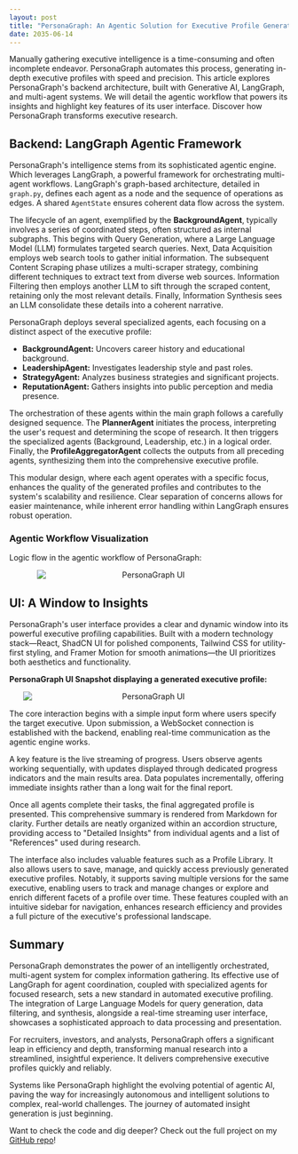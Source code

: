 ```yaml
---
layout: post
title: "PersonaGraph: An Agentic Solution for Executive Profile Generation with Generative AI and Web Search"
date: 2035-06-14
---
```



Manually gathering executive intelligence is a time-consuming and often incomplete endeavor. PersonaGraph automates this process, generating in-depth executive profiles with speed and precision. This article explores PersonaGraph's backend architecture, built with Generative AI, LangGraph, and multi-agent systems. We will detail the agentic workflow that powers its insights and highlight key features of its user interface. Discover how PersonaGraph transforms executive research.

## Backend: LangGraph Agentic Framework

PersonaGraph's intelligence stems from its sophisticated agentic engine. Which leverages LangGraph, a powerful framework for orchestrating multi-agent workflows. LangGraph's graph-based architecture, detailed in `graph.py`, defines each agent as a node and the sequence of operations as edges. A shared `AgentState` ensures coherent data flow across the system.

The lifecycle of an agent, exemplified by the **BackgroundAgent**, typically involves a series of coordinated steps, often structured as internal subgraphs. This begins with Query Generation, where a Large Language Model (LLM) formulates targeted search queries. Next, Data Acquisition employs web search tools to gather initial information. The subsequent Content Scraping phase utilizes a multi-scraper strategy, combining different techniques to extract text from diverse web sources. Information Filtering then employs another LLM to sift through the scraped content, retaining only the most relevant details. Finally, Information Synthesis sees an LLM consolidate these details into a coherent narrative.

PersonaGraph deploys several specialized agents, each focusing on a distinct aspect of the executive profile:
*   **BackgroundAgent:** Uncovers career history and educational background.
*   **LeadershipAgent:** Investigates leadership style and past roles.
*   **StrategyAgent:** Analyzes business strategies and significant projects.
*   **ReputationAgent:** Gathers insights into public perception and media presence.

The orchestration of these agents within the main graph follows a carefully designed sequence. The **PlannerAgent** initiates the process, interpreting the user's request and determining the scope of research. It then triggers the specialized agents (Background, Leadership, etc.) in a logical order. Finally, the **ProfileAggregatorAgent** collects the outputs from all preceding agents, synthesizing them into the comprehensive executive profile.

This modular design, where each agent operates with a specific focus, enhances the quality of the generated profiles and contributes to the system's scalability and resilience. Clear separation of concerns allows for easier maintenance, while inherent error handling within LangGraph ensures robust operation.

### Agentic Workflow Visualization

Logic flow in the agentic workflow of PersonaGraph:

<p align="center">
  <img src="{{ 'assets/images/GraphFlow.png' | relative_url }}" alt="PersonaGraph UI" style="display:block; margin:auto; max-width:80%;"/>
</p>


## UI: A Window to Insights

PersonaGraph's user interface provides a clear and dynamic window into its powerful executive profiling capabilities. Built with a modern technology stack—React, ShadCN UI for polished components, Tailwind CSS for utility-first styling, and Framer Motion for smooth animations—the UI prioritizes both aesthetics and functionality.

**PersonaGraph UI Snapshot displaying a generated executive profile:**
<p align="center">
  <img src="{{ 'assets/images/profile-snapshot.png' | relative_url }}" alt="PersonaGraph UI" style="display:block; margin:auto; max-width:90%;"/>
</p>


The core interaction begins with a simple input form where users specify the target executive. Upon submission, a WebSocket connection is established with the backend, enabling real-time communication as the agentic engine works.

A key feature is the live streaming of progress. Users observe agents working sequentially, with updates displayed through dedicated progress indicators and the main results area. Data populates incrementally, offering immediate insights rather than a long wait for the final report.

Once all agents complete their tasks, the final aggregated profile is presented. This comprehensive summary is rendered from Markdown for clarity. Further details are neatly organized within an accordion structure, providing access to "Detailed Insights" from individual agents and a list of "References" used during research.

The interface also includes valuable features such as a Profile Library. It also allows users to save, manage, and quickly access previously generated executive profiles. Notably, it supports saving multiple versions for the same executive, enabling users to track and manage changes or explore and enrich different facets of a profile over time. These features coupled with an intuitive sidebar for navigation, enhances research efficiency and provides a full picture of the executive's professional landscape.


## Summary

PersonaGraph demonstrates the power of an intelligently orchestrated, multi-agent system for complex information gathering. Its effective use of LangGraph for agent coordination, coupled with specialized agents for focused research, sets a new standard in automated executive profiling. The integration of Large Language Models for query generation, data filtering, and synthesis, alongside a real-time streaming user interface, showcases a sophisticated approach to data processing and presentation.

For recruiters, investors, and analysts, PersonaGraph offers a significant leap in efficiency and depth, transforming manual research into a streamlined, insightful experience. It delivers comprehensive executive profiles quickly and reliably.

Systems like PersonaGraph highlight the evolving potential of agentic AI, paving the way for increasingly autonomous and intelligent solutions to complex, real-world challenges. The journey of automated insight generation is just beginning.

Want to check the code and dig deeper? Check out the full project on my [GitHub repo](https://github.com/rnepal2/persona-graph)!
